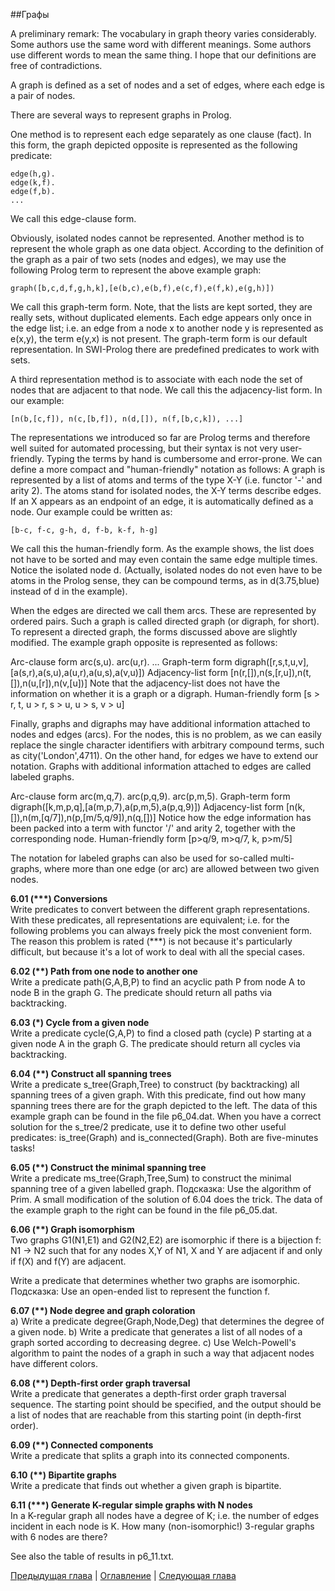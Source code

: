 ##Графы

A preliminary remark: The vocabulary in graph theory varies considerably. 
Some authors use the same word with different meanings. Some authors use different words to mean the same thing. 
I hope that our definitions are free of contradictions.

A graph is defined as a set of nodes and a set of edges, where each edge is a pair of nodes.

There are several ways to represent graphs in Prolog.

One method is to represent each edge separately as one clause (fact). In this form, the graph depicted opposite is represented 
as the following predicate:

    edge(h,g).
    edge(k,f).
    edge(f,b).    
    ...

We call this edge-clause form.

Obviously, isolated nodes cannot be represented. Another method is to represent the whole graph as one data object. 
According to the definition of the graph as a pair of two sets (nodes and edges), 
we may use the following Prolog term to represent the above example graph:

    graph([b,c,d,f,g,h,k],[e(b,c),e(b,f),e(c,f),e(f,k),e(g,h)])

We call this graph-term form. Note, that the lists are kept sorted, they are really sets, without duplicated elements. 
Each edge appears only once in the edge list; 
i.e. an edge from a node x to another node y is represented as e(x,y), the term e(y,x) is not present. 
The graph-term form is our default representation. 
In SWI-Prolog there are predefined predicates to work with sets.

A third representation method is to associate with each node the set of nodes that are adjacent to that node. 
We call this the adjacency-list form. 
In our example:

    [n(b,[c,f]), n(c,[b,f]), n(d,[]), n(f,[b,c,k]), ...]

The representations we introduced so far are Prolog terms and therefore well suited for automated processing, 
but their syntax is not very user-friendly. 
Typing the terms by hand is cumbersome and error-prone. 
We can define a more compact and "human-friendly" notation as follows: 
A graph is represented by a list of atoms and terms of the type X-Y (i.e. functor '-' and arity 2). 
The atoms stand for isolated nodes, the X-Y terms describe edges. 
If an X appears as an endpoint of an edge, it is automatically defined as a node. 
Our example could be written as:

    [b-c, f-c, g-h, d, f-b, k-f, h-g]

We call this the human-friendly form. 
As the example shows, the list does not have to be sorted and may even contain the same edge multiple times. 
Notice the isolated node d. 
(Actually, isolated nodes do not even have to be atoms in the Prolog sense, they can be compound terms, 
as in d(3.75,blue) instead of d in the example).

When the edges are directed we call them arcs. These are represented by ordered pairs. 
Such a graph is called directed graph (or digraph, for short). 
To represent a directed graph, the forms discussed above are slightly modified. 
The example graph opposite is represented as follows:

Arc-clause form
    arc(s,u).
    arc(u,r).
    ...
Graph-term form
    digraph([r,s,t,u,v],[a(s,r),a(s,u),a(u,r),a(u,s),a(v,u)])
Adjacency-list form
    [n(r,[]),n(s,[r,u]),n(t,[]),n(u,[r]),n(v,[u])]
    Note that the adjacency-list does not have the information on whether it is a graph or a digraph.
Human-friendly form
    [s > r, t, u > r, s > u, u > s, v > u] 

Finally, graphs and digraphs may have additional information attached to nodes and edges (arcs). 
For the nodes, this is no problem, as we can easily replace the single character identifiers with arbitrary compound terms, 
such as city('London',4711). On the other hand, for edges we have to extend our notation. 
Graphs with additional information attached to edges are called labeled graphs.

Arc-clause form
        arc(m,q,7).
        arc(p,q,9).
        arc(p,m,5).
Graph-term form
    digraph([k,m,p,q],[a(m,p,7),a(p,m,5),a(p,q,9)])
Adjacency-list form
    [n(k,[]),n(m,[q/7]),n(p,[m/5,q/9]),n(q,[])]
    Notice how the edge information has been packed into a term with functor '/' and arity 2, together with the corresponding node.
Human-friendly form
    [p>q/9, m>q/7, k, p>m/5]

The notation for labeled graphs can also be used for so-called multi-graphs, 
where more than one edge (or arc) are allowed between two given nodes.

**6.01 (\*\*\*) Conversions**  
Write predicates to convert between the different graph representations. 
With these predicates, all representations are equivalent; i.e. for the following problems you can always freely pick the most convenient form. 
The reason this problem is rated (\*\*\*) is not because it's particularly difficult, 
but because it's a lot of work to deal with all the special cases.

**6.02 (\*\*) Path from one node to another one**  
Write a predicate path(G,A,B,P) to find an acyclic path P from node A to node B in the graph G. 
The predicate should return all paths via backtracking.

**6.03 (\*) Cycle from a given node**  
Write a predicate cycle(G,A,P) to find a closed path (cycle) P starting at a given node A in the graph G. 
The predicate should return all cycles via backtracking.

**6.04 (\*\*) Construct all spanning trees**  
Write a predicate s_tree(Graph,Tree) to construct (by backtracking) all spanning trees of a given graph. 
With this predicate, find out how many spanning trees there are for the graph depicted to the left. 
The data of this example graph can be found in the file p6_04.dat. 
When you have a correct solution for the s_tree/2 predicate, use it to define two other useful predicates: is_tree(Graph) and is_connected(Graph). 
Both are five-minutes tasks!

**6.05 (\*\*) Construct the minimal spanning tree**  
Write a predicate ms_tree(Graph,Tree,Sum) to construct the minimal spanning tree of a given labelled graph. 
Подсказка: Use the algorithm of Prim. A small modification of the solution of 6.04 does the trick. 
The data of the example graph to the right can be found in the file p6_05.dat.

**6.06 (\*\*) Graph isomorphism**  
Two graphs G1(N1,E1) and G2(N2,E2) are isomorphic if there is a bijection f: N1 -> N2 such that 
for any nodes X,Y of N1, X and Y are adjacent if and only if f(X) and f(Y) are adjacent.

Write a predicate that determines whether two graphs are isomorphic. 
Подсказка: Use an open-ended list to represent the function f. 

**6.07 (\*\*) Node degree and graph coloration**  
a) Write a predicate degree(Graph,Node,Deg) that determines the degree of a given node.
b) Write a predicate that generates a list of all nodes of a graph sorted according to decreasing degree.
c) Use Welch-Powell's algorithm to paint the nodes of a graph in such a way that adjacent nodes have different colors.

**6.08 (\*\*) Depth-first order graph traversal**  
Write a predicate that generates a depth-first order graph traversal sequence. 
The starting point should be specified, and the output should be a list of nodes 
that are reachable from this starting point (in depth-first order).

**6.09 (\*\*) Connected components**  
Write a predicate that splits a graph into its connected components.

**6.10 (\*\*) Bipartite graphs**  
Write a predicate that finds out whether a given graph is bipartite.
     
**6.11 (\*\*\*) Generate K-regular simple graphs with N nodes**  
In a K-regular graph all nodes have a degree of K; i.e. the number of edges incident in each node is K. 
How many (non-isomorphic!) 3-regular graphs with 6 nodes are there?

See also the table of results in p6_11.txt. 

[Предыдущая глава](multiwaytrees.md) | [Оглавление](README.md) | [Следующая глава](misc.md)
